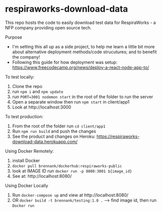 # respiraworks-download-data
This repo hosts the code to easily download test data for RespiraWorks - a NFP company providing open source tech.

Purpose
- I'm setting this all up as a side project, to help me learn a little bit more about alternative deployment methods/code strucutures; and to benefit the company!
- Following this guide for how deployment was setup: https://www.freecodecamp.org/news/deploy-a-react-node-app-to/

To test locally:
1. Clone the repo
2. run ```npm i``` and ```npm update```
3. run ```PORT=3001 nodemon start``` in the root of the folder to run the server
4. Open a separate window then run ```npm start``` in client/app1
5. Look at  http://localhost:3000

To test production:
1. From the root of the folder run ```cd client/app1```
2. Run ```npm run build``` and push the changes
3. See the product and changes on Heroku: https://respiraworks-download-data.herokuapp.com/

Using Docker Remotely:
1. install Docker
2. ```docker pull brennank/dockerhub:respiraworks-public```
3. look at IMAGE ID run ```docker run -p 8080:3001 ${image_id}```
4. See at: http://localhost:8080/

Using Docker Locally
1. Run ```docker-compose up``` and view at http://localhost:8080/
2. OR ```docker build -t brennank/testing:1.0 .``` --> find image id, then run ```Docker run```
